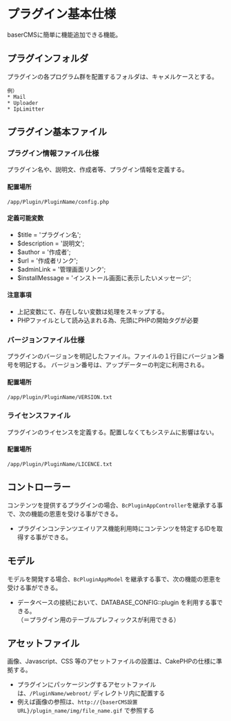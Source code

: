 # プラグイン基本仕様
baserCMSに簡単に機能追加できる機能。

## プラグインフォルダ
プラグインの各プログラム群を配置するフォルダは、キャメルケースとする。

```
例）
* Mail
* Uploader
* IpLimitter
```

## プラグイン基本ファイル
### プラグイン情報ファイル仕様
プラグイン名や、説明文、作成者等、プラグイン情報を定義する。

#### 配置場所
`/app/Plugin/PluginName/config.php`

#### 定義可能変数

* $title = 'プラグイン名';
* $description = '説明文';
* $author = '作成者';
* $url = '作成者リンク';
* $adminLink = '管理画面リンク';
* $installMessage = 'インストール画面に表示したいメッセージ';

#### 注意事項

* 上記変数にて、存在しない変数は処理をスキップする。
* PHPファイルとして読み込まれる為、先頭にPHPの開始タグが必要

### バージョンファイル仕様
プラグインのバージョンを明記したファイル。ファイルの１行目にバージョン番号を明記する。
バージョン番号は、アップデーターの判定に利用される。

#### 配置場所
`/app/Plugin/PluginName/VERSION.txt`

### ライセンスファイル
プラグインのライセンスを定義する。配置しなくてもシステムに影響はない。

#### 配置場所
`/app/Plugin/PluginName/LICENCE.txt`

## コントローラー
コンテンツを提供するプラグインの場合、`BcPluginAppController`を継承する事で、次の機能の恩恵を受ける事ができる。

* プラグインコンテンツエイリアス機能利用時にコンテンツを特定するIDを取得する事ができる。

## モデル
モデルを開発する場合、`BcPluginAppModel` を継承する事で、次の機能の恩恵を受ける事ができる。

* データベースの接続において、DATABASE_CONFIG::plugin を利用する事できる。  
	（＝プラグイン用のテーブルプレフィックスが利用できる）

## アセットファイル
画像、Javascript、CSS 等のアセットファイルの設置は、CakePHPの仕様に準拠する。

* プラグインにパッケージングするアセットファイルは、`/PluginName/webroot/` ディレクトリ内に配置する
* 例えば画像の参照は、`http://{baserCMS設置URL}/plugin_name/img/file_name.gif` で参照する

